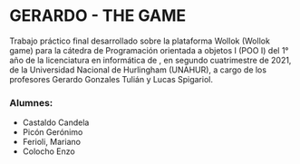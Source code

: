 # GERARDO - THE GAME

Trabajo práctico final desarrollado sobre la plataforma Wollok (Wollok game)
para la cátedra de Programación orientada a objetos I (POO I) del  1° año de 
la licenciatura en informática de , en segundo cuatrimestre de 2021, de la 
Universidad Nacional de Hurlingham (UNAHUR), a cargo de los profesores 
Gerardo Gonzales Tulián y Lucas Spigariol.

### Alumnes:
* Castaldo Candela
* Picón Gerónimo
* Ferioli, Mariano
* Colocho Enzo
